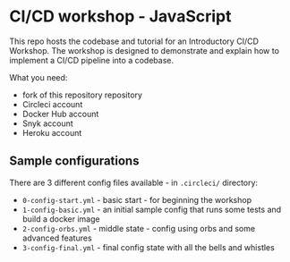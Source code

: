 # CI/CD workshop - JavaScript

This repo hosts the codebase and tutorial for an Introductory CI/CD Workshop. The workshop is designed to demonstrate and explain how to implement a CI/CD pipeline into a codebase.

What you need:
- fork of this repository repository
- Circleci account
- Docker Hub account 
- Snyk account
- Heroku account


## Sample configurations

There are 3 different config files available - in `.circleci/` directory:

- `0-config-start.yml` - basic start - for beginning the workshop
- `1-config-basic.yml` - an initial sample config that runs some tests and build a docker image
- `2-config-orbs.yml` - middle state - config using orbs and some advanced features
- `3-config-final.yml` - final config state with all the bells and whistles


